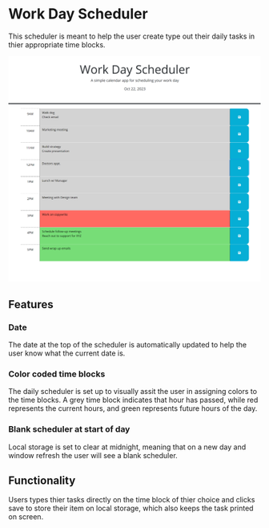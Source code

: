# Work Day Scheduler

This scheduler is meant to help the user create type out their daily tasks in thier appropriate time blocks.

![Work Day Scheduler screenshot](./assets/images/Screenshot%202023-10-22%20203132.png)


## Features

### Date
The date at the top of the scheduler is automatically updated to help the user know what the current date is. 

### Color coded time blocks
The daily scheduler is set up to visually assit the user in assigning colors to the time blocks.
A grey time block indicates that hour has passed, while red represents the current hours, and green represents future hours of the day.

### Blank scheduler at start of day
Local storage is set to clear at midnight, meaning that on a new day and window refresh the user will see a blank scheduler.


## Functionality

Users types thier tasks directly on the time block of thier choice and clicks save to store their item on local storage, which also keeps the task printed on screen. 
